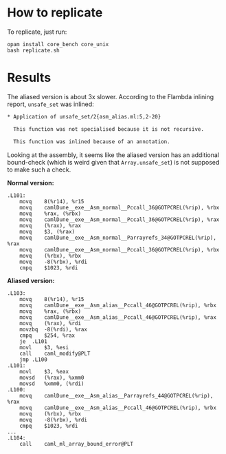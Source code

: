 # How to replicate

To replicate, just run:

```
opam install core_bench core_unix
bash replicate.sh
```

# Results

The aliased version is about 3x slower.
According to the Flambda inlining report, `unsafe_set` was inlined:

```txt
* Application of unsafe_set/2{asm_alias.ml:5,2-20}

  This function was not specialised because it is not recursive.

  This function was inlined because of an annotation.
```

Looking at the assembly, it seems like the aliased version has an additional bound-check (which is weird given that `Array.unsafe_set`) is not supposed to make such a check.

**Normal version:**

```
.L101:
	movq	8(%r14), %r15
	movq	camlDune__exe__Asm_normal__Pccall_36@GOTPCREL(%rip), %rbx
	movq	%rax, (%rbx)
	movq	camlDune__exe__Asm_normal__Pccall_36@GOTPCREL(%rip), %rax
	movq	(%rax), %rax
	movq	$3, (%rax)
	movq	camlDune__exe__Asm_normal__Parrayrefs_34@GOTPCREL(%rip), %rax
	movq	camlDune__exe__Asm_normal__Pccall_36@GOTPCREL(%rip), %rbx
	movq	(%rbx), %rbx
	movq	-8(%rbx), %rdi
	cmpq	$1023, %rdi
```

**Aliased version:**

```
.L103:
	movq	8(%r14), %r15
	movq	camlDune__exe__Asm_alias__Pccall_46@GOTPCREL(%rip), %rbx
	movq	%rax, (%rbx)
	movq	camlDune__exe__Asm_alias__Pccall_46@GOTPCREL(%rip), %rax
	movq	(%rax), %rdi
	movzbq	-8(%rdi), %rax
	cmpq	$254, %rax
	je	.L101
	movl	$3, %esi
	call	caml_modify@PLT
	jmp	.L100
.L101:
	movl	$3, %eax
	movsd	(%rax), %xmm0
	movsd	%xmm0, (%rdi)
.L100:
	movq	camlDune__exe__Asm_alias__Parrayrefs_44@GOTPCREL(%rip), %rax
	movq	camlDune__exe__Asm_alias__Pccall_46@GOTPCREL(%rip), %rbx
	movq	(%rbx), %rbx
	movq	-8(%rbx), %rdi
	cmpq	$1023, %rdi
...
.L104:
	call	caml_ml_array_bound_error@PLT
```